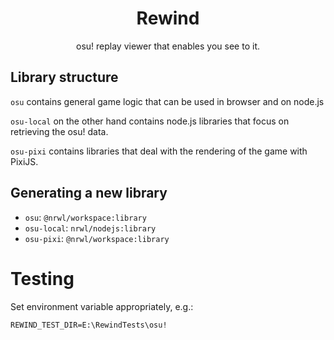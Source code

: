 <h1 align="center">Rewind</h1>

<p align="center">osu! replay viewer that enables you see to it.</p>

## Library structure

`osu` contains general game logic that can be used in browser and on node.js

`osu-local` on the other hand contains node.js libraries that focus on retrieving the osu! data.

`osu-pixi` contains libraries that deal with the rendering of the game with PixiJS.

## Generating a new library

* `osu`: `@nrwl/workspace:library`
* `osu-local`: `nrwl/nodejs:library`
* `osu-pixi`: `@nrwl/workspace:library`

# Testing

Set environment variable appropriately, e.g.:

```
REWIND_TEST_DIR=E:\RewindTests\osu!
```
